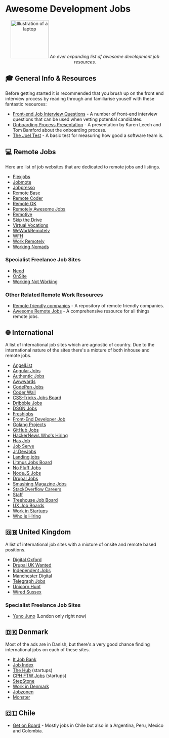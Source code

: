 # Awesome Development Jobs
<p align="center">
<img src="https://cdn.rawgit.com/neutraltone/awesome-development-jobs/008d22d3/assets/logo/awesome-development-jobs-logo.svg" alt="Illustration of a laptop" title="Awesome Development Jobs" width="120" height="120">
<i>An ever expanding list of awesome development job resources.</i> 
</p>

## :mortar_board: General Info & Resources

Before getting started it is recommended that you brush up on the front end interview process by reading through and familiarise youself with these fantastic resources:

* [Front-end Job Interview Questions](https://github.com/h5bp/Front-end-Developer-Interview-Questions) - A number of front-end interview questions that can be used when vetting potential candidates.
* [Onboarding Process Presentation](http://kae76.github.io/onboardingprocess_presentation/) - A presentation by Karen Leech and Tom Bamford about the onboarding process.
* [The Joel Test](http://www.joelonsoftware.com/articles/fog0000000043.html) - A basic test for measuring how good a software team is.

## :computer: Remote Jobs

Here are list of job websites that are dedicated to remote jobs and listings.

* [Flexjobs](https://www.flexjobs.com/)
* [Jobmote](http://jobmote.com/)
* [Jobpresso](https://jobspresso.co/)
* [Remote Base](https://remotebase.io/)
* [Remote Coder](https://remotecoder.io/)
* [Remote OK](https://remoteok.io/)
* [Remotely Awesome Jobs](https://www.remotelyawesomejobs.com/)
* [Remotive](http://jobs.remotive.io/)
* [Skip the Drive](http://www.skipthedrive.com/)
* [Virtual Vocations](https://www.virtualvocations.com/)
* [WeWorkRemotely](https://weworkremotely.com/)
* [WFH](https://www.wfh.io/)
* [Work Remotely](https://workremotely.io/)
* [Working Nomads](http://www.workingnomads.co/jobs)

### Specialist Freelance Job Sites

* [Need](https://needhq.com/)
* [OnSite](http://onsite.io/)
* [Working Not Working](https://workingnotworking.com/)

### Other Related Remote Work Resources

* [Remote friendly companies](https://github.com/jessicard/remote-jobs) - A repository of remote friendly companies.
* [Awesome Remote Jobs](https://github.com/lukasz-madon/awesome-remote-job/) - A comprehensive resource for all things remote jobs.

## :globe_with_meridians: International

A list of international job sites which are agnostic of country. Due to the international nature of the sites there's a mixture of both inhouse and remote jobs.

* [AngelList](https://angel.co/jobs)
* [Angular Jobs](http://angularjobs.com/)
* [Authentic Jobs](https://authenticjobs.com/)
* [Awwwards](http://www.awwwards.com/jobs/)
* [CodePen Jobs](http://codepen.io/jobs/)
* [Coder Wall](https://coderwall.com/jobs)
* [CSS-Tricks Jobs Board](https://css-tricks.com/jobs/)
* [Dribbble Jobs](https://dribbble.com/jobs)
* [DSGN Jobs](http://www.dsgnjbs.com/)
* [Freshjobs](http://freshjobs.ch/)
* [Front-End Developer Job](http://frontenddeveloperjob.com/)
* [Golang Projects](http://www.golangprojects.com/)
* [GitHub Jobs](https://jobs.github.com/)
* [HackerNews Who's Hiring](http://whereis-whoishiring-hiring.me/)
* [Has Job](https://hasjob.co/)
* [Job Serve](http://www.jobserve.com/gb/en/Job-Search/)
* [Jr.DevJobs](https://www.jrdevjobs.com/)
* [Landing.jobs](http://Landing.jobs)
* [Litmus Jobs Board](https://litmus.com/jobs)
* [No Fluff Jobs](https://nofluffjobs.com/)
* [NodeJS Jobs](http://jobs.nodejs.org/a/jobs/list/)
* [Drupal Jobs](https://jobs.drupal.org/)
* [Smashing Magazine Jobs](http://jobs.smashingmagazine.com/)
* [StackOverflow Careers](http://careers.stackoverflow.com/)
* [Staff](https://www.staff.com/)
* [Treehouse Job Board](https://teamtreehouse.com/jobs)
* [UX Job Boards](https://www.uxjobsboard.com/)
* [Work in Startups](http://workinstartups.com/)
* [Who is Hiring](https://whoishiring.io/)

## :gb: United Kingdom

A list of international job sites with a mixture of onsite and remote based positions.

* [Digital Oxford](http://www.digitaloxford.com/#jobs)
* [Drupal UK Wanted](http://drupal.org.uk/wanted)
* [Independent Jobs](http://independentjobs.independent.co.uk/searchjobs/)
* [Manchester Digital](https://www.manchesterdigital.com/recruitment)
* [Telegraph Jobs](https://jobs.telegraph.co.uk/jobs/web-development/)
* [Unicorn Hunt](https://unicornhunt.io/)
* [Wired Sussex](http://www.wiredsussex.com/jobs/jobsearch.asp)

### Specialist Freelance Job Sites

* [Yuno Juno](https://www.yunojuno.com/) (London only right now)

## 🇩🇰 Denmark

Most of the ads are in Danish, but there's a very good chance finding international jobs on each of these sites.

* [It Job Bank](https://www.it-jobbank.dk/)
* [Job Index](https://it.jobindex.dk/?lang=en)
* [The Hub](https://thehub.dk/) (startups)
* [CPH FTW Jobs](https://cphftwjobs.wpengine.com/) (startups)
* [StepStone](https://www.stepstone.dk/job/it)
* [Work in Denmark](https://www.workindenmark.dk/)
* [Jobzonen](http://www.jobzonen.dk/)
* [Monster](http://www.monster.dk/job/sog/IT-softwareudvikling_4)

## 🇨🇱 Chile

* [Get on Board](https://www.getonbrd.cl/) - Mostly jobs in Chile but also in a Argentina, Peru, Mexico and Colombia.

